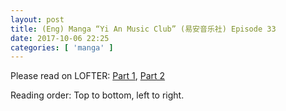 ```yaml
---
layout: post
title: (Eng) Manga “Yi An Music Club” (易安音乐社) Episode 33
date: 2017-10-06 22:25
categories: [ 'manga' ]
---
```


Please read on LOFTER: [Part 1](http://quadrifolium.lofter.com/post/1d4edd3a_115174f6), [Part 2](http://quadrifolium.lofter.com/post/1d4edd3a_115174f8)

Reading order: Top to bottom, left to right.
